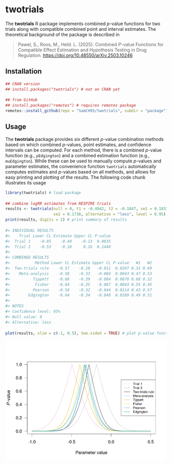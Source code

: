 # twotrials

The **twotrials** R package implements combined *p*-value functions for two
trials along with compatible combined point and interval estimates. The
theoretical background of the package is described in

> Pawel, S., Roos, M., Held. L. (2025). Combined *P*-value Functions for Compatible Effect Estimation and Hypothesis Testing in Drug Regulation. <https://doi.org/10.48550/arXiv.2503.10246>

## Installation

```r
## CRAN version
## install.packages("twotrials") # not on CRAN yet

## from GitHub
## install.packages("remotes") # requires remotes package
remotes::install_github(repo = "SamCH93/twotrials", subdir = "package")
```

## Usage 

The **twotrials** package provides six different *p*-value combination methods
based on which combined *p*-values, point estimates, and confidence intervals
can be computed. For each method, there is a combined *p*-value function (e.g.,
`pEdgington`) and a combined estimation function (e.g., `muEdgington`). While
these can be used to manually compute *p*-values and parameter estimates, the
convenience function `twotrials` automatically computes estimates and *p*-values
based on all methods, and allows for easy printing and plotting of the results.
The following code chunk illustrates its usage

```r
library(twotrials) # load package

## combine logRR estimates from RESPIRE trials
results <- twotrials(null = 0, t1 = -0.4942, t2 = -0.1847, se1 = 0.1833,
                     se2 = 0.1738, alternative = "less", level = 0.95)
print(results, digits = 2) # print summary of results

#> INDIVIDUAL RESULTS
#>    Trial Lower CL Estimate Upper CL P-value
#>  Trial 1    -0.85    -0.49    -0.13  0.0035
#>  Trial 2    -0.53    -0.18     0.16  0.1440
#> 
#> COMBINED RESULTS
#>           Method Lower CL Estimate Upper CL P-value   W1   W2
#>  Two-trials rule    -0.57    -0.28   -0.011  0.0207 0.31 0.69
#>    Meta-analysis    -0.58    -0.33   -0.084  0.0043 0.47 0.53
#>          Tippett    -0.68    -0.39   -0.084  0.0070 0.68 0.32
#>           Fisher    -0.64    -0.35   -0.087  0.0043 0.55 0.45
#>          Pearson    -0.58    -0.32   -0.044  0.0114 0.43 0.57
#>        Edgington    -0.64    -0.34   -0.048  0.0109 0.49 0.51
#> 
#> NOTES 
#> Confidence level: 95%
#> Null value: 0
#> Alternative: less

plot(results, xlim = c(-1, 0.5), two.sided = TRUE) # plot p-value functions
```
![Plot produced from plotting the twotrials object: Individual trial p-value functions and combined p-value functions based on the two-trials rule, meta-analysis, Tippett's method, Fisher's method, Pearson's method, and Edgington's method.](twotrials.png)

<!-- png(filename = "twotrials.png", width = 1*800, height = 1*600, pointsize = 22); plot(results, xlim = c(-1, 0.5), two.sided = TRUE); dev.off() -->
